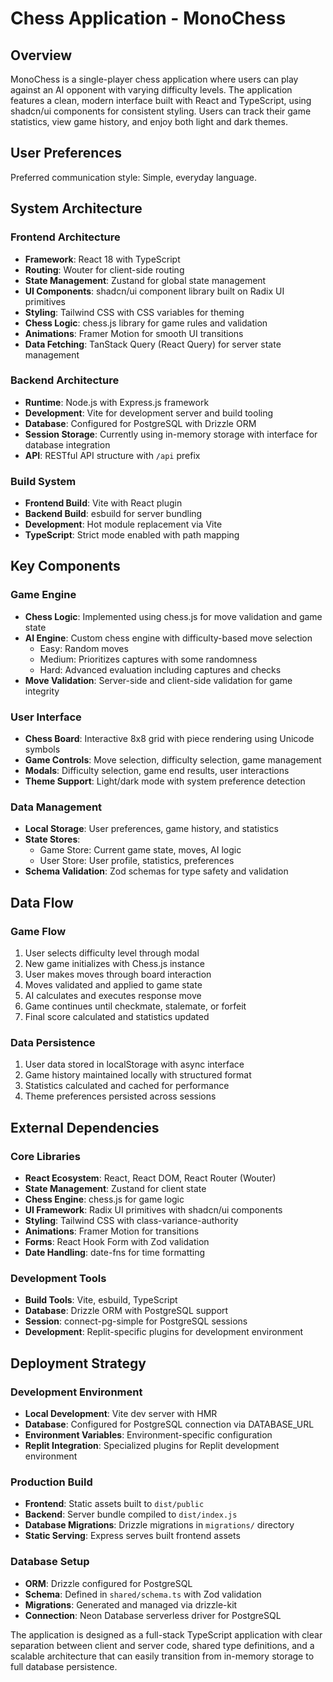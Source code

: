 # Chess Application - MonoChess

## Overview

MonoChess is a single-player chess application where users can play against an AI opponent with varying difficulty levels. The application features a clean, modern interface built with React and TypeScript, using shadcn/ui components for consistent styling. Users can track their game statistics, view game history, and enjoy both light and dark themes.

## User Preferences

Preferred communication style: Simple, everyday language.

## System Architecture

### Frontend Architecture
- **Framework**: React 18 with TypeScript
- **Routing**: Wouter for client-side routing
- **State Management**: Zustand for global state management
- **UI Components**: shadcn/ui component library built on Radix UI primitives
- **Styling**: Tailwind CSS with CSS variables for theming
- **Chess Logic**: chess.js library for game rules and validation
- **Animations**: Framer Motion for smooth UI transitions
- **Data Fetching**: TanStack Query (React Query) for server state management

### Backend Architecture
- **Runtime**: Node.js with Express.js framework
- **Development**: Vite for development server and build tooling
- **Database**: Configured for PostgreSQL with Drizzle ORM
- **Session Storage**: Currently using in-memory storage with interface for database integration
- **API**: RESTful API structure with `/api` prefix

### Build System
- **Frontend Build**: Vite with React plugin
- **Backend Build**: esbuild for server bundling
- **Development**: Hot module replacement via Vite
- **TypeScript**: Strict mode enabled with path mapping

## Key Components

### Game Engine
- **Chess Logic**: Implemented using chess.js for move validation and game state
- **AI Engine**: Custom chess engine with difficulty-based move selection
  - Easy: Random moves
  - Medium: Prioritizes captures with some randomness
  - Hard: Advanced evaluation including captures and checks
- **Move Validation**: Server-side and client-side validation for game integrity

### User Interface
- **Chess Board**: Interactive 8x8 grid with piece rendering using Unicode symbols
- **Game Controls**: Move selection, difficulty selection, game management
- **Modals**: Difficulty selection, game end results, user interactions
- **Theme Support**: Light/dark mode with system preference detection

### Data Management
- **Local Storage**: User preferences, game history, and statistics
- **State Stores**: 
  - Game Store: Current game state, moves, AI logic
  - User Store: User profile, statistics, preferences
- **Schema Validation**: Zod schemas for type safety and validation

## Data Flow

### Game Flow
1. User selects difficulty level through modal
2. New game initializes with Chess.js instance
3. User makes moves through board interaction
4. Moves validated and applied to game state
5. AI calculates and executes response move
6. Game continues until checkmate, stalemate, or forfeit
7. Final score calculated and statistics updated

### Data Persistence
1. User data stored in localStorage with async interface
2. Game history maintained locally with structured format
3. Statistics calculated and cached for performance
4. Theme preferences persisted across sessions

## External Dependencies

### Core Libraries
- **React Ecosystem**: React, React DOM, React Router (Wouter)
- **State Management**: Zustand for client state
- **Chess Engine**: chess.js for game logic
- **UI Framework**: Radix UI primitives with shadcn/ui components
- **Styling**: Tailwind CSS with class-variance-authority
- **Animations**: Framer Motion for transitions
- **Forms**: React Hook Form with Zod validation
- **Date Handling**: date-fns for time formatting

### Development Tools
- **Build Tools**: Vite, esbuild, TypeScript
- **Database**: Drizzle ORM with PostgreSQL support
- **Session**: connect-pg-simple for PostgreSQL sessions
- **Development**: Replit-specific plugins for development environment

## Deployment Strategy

### Development Environment
- **Local Development**: Vite dev server with HMR
- **Database**: Configured for PostgreSQL connection via DATABASE_URL
- **Environment Variables**: Environment-specific configuration
- **Replit Integration**: Specialized plugins for Replit development environment

### Production Build
- **Frontend**: Static assets built to `dist/public`
- **Backend**: Server bundle compiled to `dist/index.js`
- **Database Migrations**: Drizzle migrations in `migrations/` directory
- **Static Serving**: Express serves built frontend assets

### Database Setup
- **ORM**: Drizzle configured for PostgreSQL
- **Schema**: Defined in `shared/schema.ts` with Zod validation
- **Migrations**: Generated and managed via drizzle-kit
- **Connection**: Neon Database serverless driver for PostgreSQL

The application is designed as a full-stack TypeScript application with clear separation between client and server code, shared type definitions, and a scalable architecture that can easily transition from in-memory storage to full database persistence.